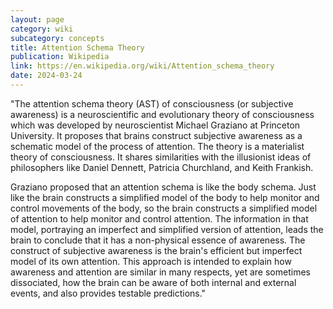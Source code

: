 ```yaml
---
layout: page
category: wiki
subcategory: concepts
title: Attention Schema Theory
publication: Wikipedia
link: https://en.wikipedia.org/wiki/Attention_schema_theory
date: 2024-03-24
---
```


"The attention schema theory (AST) of consciousness (or subjective awareness) is a neuroscientific and evolutionary theory of consciousness which was developed by neuroscientist Michael Graziano at Princeton University. It proposes that brains construct subjective awareness as a schematic model of the process of attention. The theory is a materialist theory of consciousness. It shares similarities with the illusionist ideas of philosophers like Daniel Dennett, Patricia Churchland, and Keith Frankish.

Graziano proposed that an attention schema is like the body schema. Just like the brain constructs a simplified model of the body to help monitor and control movements of the body, so the brain constructs a simplified model of attention to help monitor and control attention. The information in that model, portraying an imperfect and simplified version of attention, leads the brain to conclude that it has a non-physical essence of awareness. The construct of subjective awareness is the brain's efficient but imperfect model of its own attention. This approach is intended to explain how awareness and attention are similar in many respects, yet are sometimes dissociated, how the brain can be aware of both internal and external events, and also provides testable predictions."
